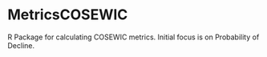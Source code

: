 # MetricsCOSEWIC
R Package for calculating COSEWIC metrics. Initial focus is on Probability of Decline.
